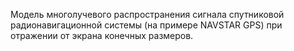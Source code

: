 Модель многолучевого распространения сигнала спутниковой радионавигационной системы (на примере NAVSTAR GPS) при отражении от экрана конечных размеров.